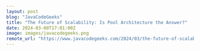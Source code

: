 ```yaml
---
layout: post
blog: "JavaCodeGeeks"
title: "The Future of Scalability: Is Pool Architecture the Answer?"
date: 2024-03-08T17:01:00Z
image: images/javacodegeeks.png
remote_url: "https://www.javacodegeeks.com/2024/03/the-future-of-scalability-is-pool-architecture-the-answer.html"
---
```

